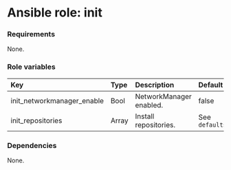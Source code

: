 # Ansible role: init


### Requirements
None.

### Role variables
|Key|Type|Description|Default|
|:--|:---|:----------|:------|
|init_networkmanager_enable|Bool|NetworkManager enabled.|false|
|init_repositories|Array|Install repositories.|See `defaults/main.yml`|

### Dependencies
None.
